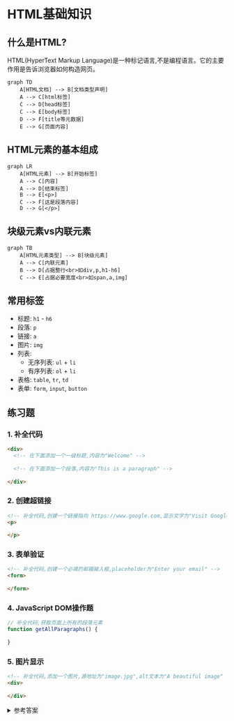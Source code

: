 # HTML基础知识

## 什么是HTML?
HTML(HyperText Markup Language)是一种标记语言,不是编程语言。它的主要作用是告诉浏览器如何构造网页。

```mermaid
graph TD
    A[HTML文档] --> B[文档类型声明]
    A --> C[html标签]
    C --> D[head标签]
    C --> E[body标签]
    D --> F[title等元数据]
    E --> G[页面内容]
```

## HTML元素的基本组成

```mermaid
graph LR
    A[HTML元素] --> B[开始标签]
    A --> C[内容]
    A --> D[结束标签]
    B --> E[<p>]
    C --> F[这是段落内容]
    D --> G[</p>]
```

## 块级元素vs内联元素

```mermaid
graph TB
    A[HTML元素类型] --> B[块级元素]
    A --> C[内联元素]
    B --> D[占据整行<br>如div,p,h1-h6]
    C --> E[占据必要宽度<br>如span,a,img]
```

## 常用标签

- 标题: `h1` - `h6`
- 段落: `p`
- 链接: `a`
- 图片: `img`
- 列表: 
  - 无序列表: `ul` + `li`
  - 有序列表: `ol` + `li`
- 表格: `table`, `tr`, `td`
- 表单: `form`, `input`, `button`

## 练习题

### 1. 补全代码
```html
<div>
  <!-- 在下面添加一个一级标题,内容为"Welcome" -->
  
  <!-- 在下面添加一个段落,内容为"This is a paragraph" -->
  
</div>
```

### 2. 创建超链接
```html
<!-- 补全代码,创建一个链接指向 https://www.google.com,显示文字为"Visit Google" -->
<p>
  
</p>
```

### 3. 表单验证
```html
<!-- 补全代码,创建一个必填的邮箱输入框,placeholder为"Enter your email" -->
<form>
  
</form>
```

### 4. JavaScript DOM操作题
```javascript
// 补全代码,获取页面上所有的段落元素
function getAllParagraphs() {
  
}
```

### 5. 图片显示
```html
<!-- 补全代码,添加一个图片,源地址为"image.jpg",alt文本为"A beautiful image" -->
<div>
  
</div>
```

<details>
<summary>参考答案</summary>

1. 补全代码:
```html
<div>
  <h1>Welcome</h1>
  <p>This is a paragraph</p>
</div>
```

2. 创建超链接:
```html
<p>
  <a href="https://www.google.com">Visit Google</a>
</p>
```

3. 表单验证:
```html
<form>
  <input type="email" required placeholder="Enter your email">
</form>
```

4. JavaScript DOM操作:
```javascript
function getAllParagraphs() {
  return document.getElementsByTagName('p');
}
```

5. 图片显示:
```html
<div>
  <img src="image.jpg" alt="A beautiful image">
</div>
```

</details>